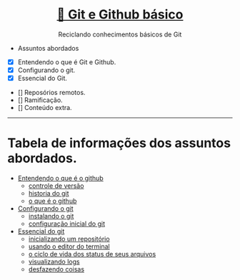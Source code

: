 <h1 align="center">
    <a href="https://www.udemy.com/course/git-e-github-para-iniciantes/">🔗 Git e Github básico</a>
</h1>
<p align="center">Reciclando conhecimentos básicos de Git</p>

- Assuntos abordados

- [X] Entendendo o que é Git e Github.
- [X] Configurando o git.
- [X] Essencial do Git.
- [] Reposórios remotos.
- [] Ramificação.
- [] Conteúdo extra.

---

Tabela de informações dos assuntos abordados.
=================

<!--ts-->
   * [Entendendo o que é o github](#entendendo-o-que-e-o-github)
      * [controle de versão](#controle-de-versao)
      * [historia do git](#historia-do-git)
      * [o que é o github](#o-que-e-o-github)
   * [Configurando o git](#configurando-o-git)
      * [instalando o git](#instalando-o-git)
      * [configuração inicial do git](configuracao-inicial-do-git)
   * [Essencial do git](#essencial-do-git)
      * [inicializando um repositório](#inicializando-um-repositorio)
      * [usando o editor do terminal](#usando-o-editor-do-terminal)
      * [o ciclo de vida dos status de seus arquivos](#0-cliclo-de-vida-dos-status-de-seus-arquivos)
      * [visualizando logs](#visualizando-logs)
      * [desfazendo coisas](#desfazendo-coisas)
<!--te-->
